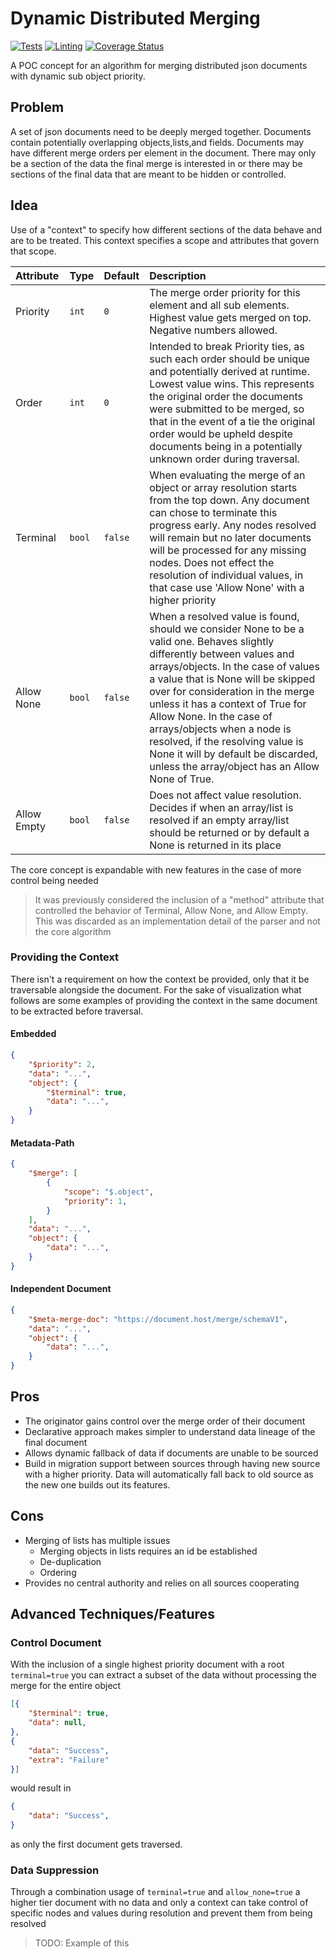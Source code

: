 # Dynamic Distributed Merging
[![Tests](https://github.com/TheWozard/dynamic-distributed-merging/actions/workflows/test.yml/badge.svg?branch=master)](https://github.com/TheWozard/dynamic-distributed-merging/actions/workflows/test.yml)
[![Linting](https://github.com/TheWozard/dynamic-distributed-merging/actions/workflows/lint.yml/badge.svg?branch=master)](https://github.com/TheWozard/dynamic-distributed-merging/actions/workflows/lint.yml)
[![Coverage Status](https://coveralls.io/repos/github/TheWozard/dynamic-distributed-merging/badge.svg?branch=master)](https://coveralls.io/github/TheWozard/dynamic-distributed-merging?branch=master)

A POC concept for an algorithm for merging distributed json documents with dynamic sub object priority.

## Problem
A set of json documents need to be deeply merged together. Documents contain potentially overlapping objects,lists,and fields. Documents may have different merge orders per element in the document. There may only be a section of the data the final merge is interested in or there may be sections of the final data that are meant to be hidden or controlled.

## Idea
Use of a "context" to specify how different sections of the data behave and are to be treated.
This context specifies a scope and attributes that govern that scope.

| Attribute | Type | Default | Description |
| :- | :- | :- | :- |
| Priority | `int` | `0` | The merge order priority for this element and all sub elements. Highest value gets merged on top. Negative numbers allowed.
| Order | `int` | `0` | Intended to break Priority ties, as such each order should be unique and potentially derived at runtime. Lowest value wins. This represents the original order the documents were submitted to be merged, so that in the event of a tie the original order would be upheld despite documents being in a potentially unknown order during traversal.
| Terminal | `bool` | `false` | When evaluating the merge of an object or array resolution starts from the top down. Any document can chose to terminate this progress early. Any nodes resolved will remain but no later documents will be processed for any missing nodes. Does not effect the resolution of individual values, in that case use 'Allow None' with a higher priority
| Allow None | `bool` | `false` | When a resolved value is found, should we consider None to be a valid one. Behaves slightly differently between values and arrays/objects. In the case of values a value that is None will be skipped over for consideration in the merge unless it has a context of True for Allow None. In the case of arrays/objects when a node is resolved, if the resolving value is None it will by default be discarded, unless the array/object has an Allow None of True.
| Allow Empty | `bool` | `false` | Does not affect value resolution. Decides if when an array/list is resolved if an empty array/list should be returned or by default a None is returned in its place

The core concept is expandable with new features in the case of more control being needed

> It was previously considered the inclusion of a "method" attribute that controlled the behavior of Terminal, Allow None, and Allow Empty. This was discarded as an implementation detail of the parser and not the core algorithm

### Providing the Context
There isn't a requirement on how the context be provided, only that it be traversable alongside the document. For the sake of visualization what follows are some examples of providing the context in the same document to be extracted before traversal.

#### Embedded
```JSON
{
    "$priority": 2,
    "data": "...",
    "object": {
        "$terminal": true,
        "data": "...",
    }
}
```
#### Metadata-Path
```JSON
{
    "$merge": [
        {
            "scope": "$.object",
            "priority": 1,
        }
    ],
    "data": "...",
    "object": {
        "data": "...",
    }
}
```
#### Independent Document
```JSON
{
    "$meta-merge-doc": "https://document.host/merge/schemaV1",
    "data": "...",
    "object": {
        "data": "...",
    }
}
```

## Pros
- The originator gains control over the merge order of their document
- Declarative approach makes simpler to understand data lineage of the final document
- Allows dynamic fallback of data if documents are unable to be sourced
- Build in migration support between sources through having new source with a higher priority. Data will automatically fall back to old source as the new one builds out its features.

## Cons
- Merging of lists has multiple issues
    - Merging objects in lists requires an id be established
    - De-duplication
    - Ordering
- Provides no central authority and relies on all sources cooperating

## Advanced Techniques/Features

### Control Document
With the inclusion of a single highest priority document with a root `terminal=true` you can extract a subset of the data without processing the merge for the entire object

```JSON
[{
    "$terminal": true,
    "data": null,
},
{
    "data": "Success",
    "extra": "Failure"
}]
```
would result in
```JSON
{
    "data": "Success",
}
```
as only the first document gets traversed.

### Data Suppression
Through a combination usage of `terminal=true` and `allow_none=true` a higher tier document with no data and only a context can take control of specific nodes and values during resolution and prevent them from being resolved

> TODO: Example of this